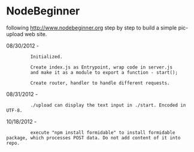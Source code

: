 NodeBeginner
============

following http://www.nodebeginner.org step by step to build a simple pic-upload web site.

08/30/2012 - 

             Initialized.

             Create index.js as Entrypoint, wrap code in server.js 
             and make it as a module to export a function - start();

             Create router, handler to handle different requests.

08/31/2012 - 

             ./upload can display the text input in ./start. Encoded in UTF-8.

10/18/2012 - 
             
             execute "npm install formidable" to install formidable package, which processes POST data. Do not add content of it into repo.

